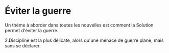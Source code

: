 # Éviter la guerre

Un thème à aborder dans toutes les nouvelles est comment la Solution permet d'éviter la guerre.

2.Discipline est la plus délicate, alors qu'une menace de guerre plane, mais sans se déclarer.
